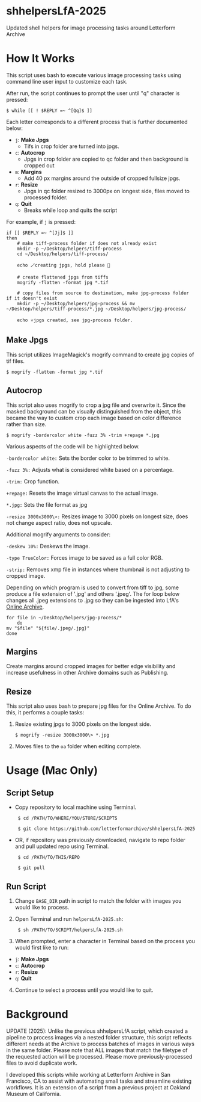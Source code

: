 # shhelpersLfA-2025
 Updated shell helpers for image processing tasks around Letterform Archive

# How It Works

This script uses bash to execute various image processing tasks using command line user input to customize each task. 

After run, the script continues to prompt the user until "q" character is pressed: 

    $ while [[ ! $REPLY =~ ^[Qq]$ ]] 

Each letter corresponds to a different process that is further documented below: 

* `j`: **Make Jpgs** 
    * Tifs in crop folder are turned into jpgs.
* `c`: **Autocrop** 
    * Jpgs in crop folder are copied to qc folder and then background is cropped out
* `m`: **Margins**
    * Add 40 px margins around the outside of cropped fullsize jpgs.  
* `r`: **Resize** 
    * Jpgs in qc folder resized to 3000px on longest side, files moved to processed folder.   
* `q`: **Quit** 
    * Breaks while loop and quits the script

For example, if `j` is pressed: 

```
if [[ $REPLY =~ ^[Jj]$ ]]
then
    # make tiff-process folder if does not already exist
    mkdir -p ~/Desktop/helpers/tiff-process
    cd ~/Desktop/helpers/tiff-process/

    echo 🪄creating jpgs, hold please 🚀

    # create flattened jpgs from tiffs
    mogrify -flatten -format jpg *.tif

    # copy files from source to destination, make jpg-process folder if it doesn't exist
    mkdir -p ~/Desktop/helpers/jpg-process && mv ~/Desktop/helpers/tiff-process/*.jpg ~/Desktop/helpers/jpg-process/

    echo ⭐jpgs created, see jpg-process folder. 
```

## Make Jpgs

This script utilizes ImageMagick's mogrify command to create jpg copies of tif files. 

    $ mogrify -flatten -format jpg *.tif

## Autocrop

This script also uses mogrify to crop a jpg file and overwrite it. Since the masked background can be visually distinguished from the object, this became the way to custom crop each image based on color difference rather than size.

    $ mogrify -bordercolor white -fuzz 3% -trim +repage *.jpg

Various aspects of the code will be highlighted below.

`-bordercolor white:` Sets the border color to be trimmed to white.

`-fuzz 3%:` Adjusts what is considered white based on a percentage.

`-trim:` Crop function.

`+repage:` Resets the image virtual canvas to the actual image.

`*.jpg:` Sets the file format as jpg

`-resize 3000x3000\>:` Resizes image to 3000 pixels on longest size, does not change aspect ratio, does not upscale. 

Additional mogrify arguments to consider: 

`-deskew 10%:` Deskews the image.

`-type TrueColor:` Forces image to be saved as a full color RGB.

`-strip:` Removes xmp file in instances where thumbnail is not adjusting to cropped image.  

Depending on which program is used to convert from tiff to jpg, some produce a file extension of '.jpg' and others '.jpeg'. The for loop below changes all .jpeg extensions to .jpg so they can be ingested into LfA's [Online Archive](oa.letterformarchive.org). 

    for file in ~/Desktop/helpers/jpg-process/*
        do
    mv "$file" "${file/.jpeg/.jpg}"
    done

## Margins
Create margins around cropped images for better edge visibility and increase usefulness in other Archive domains such as Publishing. 

## Resize 

This script also uses bash to prepare jpg files for the Online Archive. To do this, it performs a couple tasks:

1. Resize existing jpgs to 3000 pixels on the longest side. 

       $ mogrify -resize 3000x3000\> *.jpg  
   
2. Moves files to the `oa` folder when editing complete. 

# Usage (Mac Only)

## Script Setup

* Copy repository to local machine using Terminal.

       $ cd /PATH/TO/WHERE/YOU/STORE/SCRIPTS

       $ git clone https://github.com/letterformarchive/shhelpersLfA-2025

* OR, if repository was previously downloaded, navigate to repo folder and pull updated repo using Terminal.  

       $ cd /PATH/TO/THIS/REPO 
    
       $ git pull

## Run Script

1. Change `BASE_DIR` path in script to match the folder with images you would like to process. 

2. Open Terminal and run `helpersLfA-2025.sh`: 

        $ sh /PATH/TO/SCRIPT/helpersLfA-2025.sh 

3. When prompted, enter a character in Terminal based on the process you would first like to run:

* `j`: **Make Jpgs** 
* `c`: **Autocrop** 
* `r`: **Resize**
* `q`: **Quit** 

4. Continue to select a process until you would like to quit.  
    
# Background 
UPDATE (2025): Unlike the previous shhelpersLfA script, which created a pipeline to process images via a nested folder structure, this script reflects different needs at the Archive to process batches of images in various ways in the same folder. Please note that ALL images that match the filetype of the requested action will be processed. Please move previously-processed files to avoid duplicate work. 


I developed this scripts while working at Letterform Archive in San Francisco, CA to assist with automating small tasks and streamline existing workflows. It is an extension of a script from a previous project at Oakland Museum of California. 
